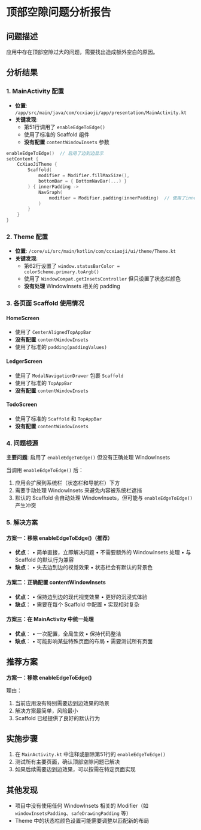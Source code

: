 # 顶部空隙问题分析报告

## 问题描述
应用中存在顶部空隙过大的问题，需要找出造成额外空白的原因。

## 分析结果

### 1. MainActivity 配置
- **位置**: `/app/src/main/java/com/ccxiaoji/app/presentation/MainActivity.kt`
- **关键发现**:
  - 第51行调用了 `enableEdgeToEdge()`
  - 使用了标准的 Scaffold 组件
  - **没有配置** `contentWindowInsets` 参数

```kotlin
enableEdgeToEdge()  // 启用了边到边显示
setContent {
    CcXiaoJiTheme {
        Scaffold(
            modifier = Modifier.fillMaxSize(),
            bottomBar = { BottomNavBar(...) }
        ) { innerPadding ->
            NavGraph(
                modifier = Modifier.padding(innerPadding)  // 使用了innerPadding
            )
        }
    }
}
```

### 2. Theme 配置
- **位置**: `/core/ui/src/main/kotlin/com/ccxiaoji/ui/theme/Theme.kt`
- **关键发现**:
  - 第62行设置了 `window.statusBarColor = colorScheme.primary.toArgb()`
  - 使用了 `WindowCompat.getInsetsController` 但只设置了状态栏颜色
  - **没有处理** WindowInsets 相关的 padding

### 3. 各页面 Scaffold 使用情况

#### HomeScreen
- 使用了 `CenterAlignedTopAppBar`
- **没有配置** `contentWindowInsets`
- 使用了标准的 `padding(paddingValues)`

#### LedgerScreen
- 使用了 `ModalNavigationDrawer` 包裹 `Scaffold`
- 使用了标准的 `TopAppBar`
- **没有配置** `contentWindowInsets`

#### TodoScreen
- 使用了标准的 `Scaffold` 和 `TopAppBar`
- **没有配置** `contentWindowInsets`

### 4. 问题根源

**主要问题**: 启用了 `enableEdgeToEdge()` 但没有正确处理 WindowInsets

当调用 `enableEdgeToEdge()` 后：
1. 应用会扩展到系统栏（状态栏和导航栏）下方
2. 需要手动处理 WindowInsets 来避免内容被系统栏遮挡
3. 默认的 Scaffold 会自动处理 WindowInsets，但可能与 `enableEdgeToEdge()` 产生冲突

### 5. 解决方案

#### 方案一：移除 enableEdgeToEdge()（推荐）
- **优点**：
  • 简单直接，立即解决问题
  • 不需要额外的 WindowInsets 处理
  • 与 Scaffold 的默认行为兼容
- **缺点**：
  • 失去边到边的视觉效果
  • 状态栏会有默认的背景色

#### 方案二：正确配置 contentWindowInsets
- **优点**：
  • 保持边到边的现代视觉效果
  • 更好的沉浸式体验
- **缺点**：
  • 需要在每个 Scaffold 中配置
  • 实现相对复杂

#### 方案三：在 MainActivity 中统一处理
- **优点**：
  • 一次配置，全局生效
  • 保持代码整洁
- **缺点**：
  • 可能影响某些特殊页面的布局
  • 需要测试所有页面

## 推荐方案

**方案一：移除 enableEdgeToEdge()**

理由：
1. 当前应用没有特别需要边到边效果的场景
2. 解决方案最简单，风险最小
3. Scaffold 已经提供了良好的默认行为

## 实施步骤

1. 在 `MainActivity.kt` 中注释或删除第51行的 `enableEdgeToEdge()`
2. 测试所有主要页面，确认顶部空隙问题已解决
3. 如果后续需要边到边效果，可以按需在特定页面实现

## 其他发现

- 项目中没有使用任何 WindowInsets 相关的 Modifier（如 `windowInsetsPadding`、`safeDrawingPadding` 等）
- Theme 中的状态栏颜色设置可能需要调整以匹配新的布局